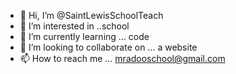 - 👋 Hi, I’m @SaintLewisSchoolTeach
- 👀 I’m interested in ..school
- 🌱 I’m currently learning ... code
- 💞️ I’m looking to collaborate on ... a website
- 📫 How to reach me ... mradooschool@gmail.com

<!---
SaintLewisSchoolTeach/SaintLewisSchoolTeach is a ✨ special ✨ repository because its `README.md` (this file) appears on your GitHub profile.
You can click the Preview link to take a look at your changes.
--->
